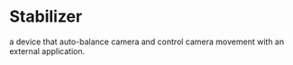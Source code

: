 # Stabilizer

a device that auto-balance camera and control camera movement with an external application.

